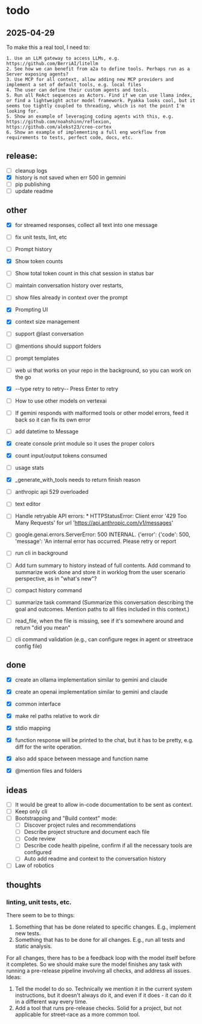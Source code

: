 # todo

## 2025-04-29

To make this a real tool, I need to:

    1. Use an LLM gateway to access LLMs, e.g. https://github.com/BerriAI/litellm
    2. See how we can benefit from a2a to define tools. Perhaps run as a Server exposing agents?
    3. Use MCP for all context, allow adding new MCP providers and implement a set of default tools, e.g. local files
    4. The user can define their custom agents and tools.
    5. Run all ReAct sequences as Actors. Find if we can use llama index, or find a lightweight actor model framework. Pyakka looks cool, but it seems too tightly coupled to threading, which is not the point I'm looking for.
    5. Show an example of leveraging coding agents with this, e.g. https://github.com/noahshinn/reflexion, https://github.com/alekst23/creo-cortex
    6. Show an example of implementing a full eng workflow from requirements to tests, perfect code, docs, etc.

## release:

- [ ] cleanup logs
- [x] history is not saved when err 500 in gemnini
- [ ] pip publishing
- [ ] update readme

## other

- [x] for streamed responses, collect all text into one message
- [ ] fix unit tests, lint, etc
- [ ] Prompt history
- [x] Show token counts
- [ ] Show total token count in this chat session in status bar
- [ ] maintain conversation history over restarts,
- [ ] show files already in context over the prompt
- [x] Prompting UI
- [x] context size management
- [ ] support @last conversation
- [ ] @mentions should support folders
- [ ] prompt templates
- [ ] web ui that works on your repo in the background, so you can work on the go
- [x] --type retry to retry-- Press Enter to retry
- [ ] How to use other models on vertexai
- [ ] If gemini responds with malformed tools or other model errors, feed it back so it can fix its own error
- [ ] add datetime to Message
- [x] create console print module so it uses the proper colors
- [x] count input/output tokens consumed
- [ ] usage stats
- [x] _generate_with_tools needs to return finish reason
- [ ] anthropic api 529 overloaded
- [ ] text editor
- [ ] Handle retryable API errors:
        * HTTPStatusError: Client error '429 Too Many Requests' for url 'https://api.anthropic.com/v1/messages'
- [ ] google.genai.errors.ServerError: 500 INTERNAL. {'error': {'code': 500, 'message': 'An internal error has occurred. Please retry or report
- [ ] run cli in background
- [ ] Add turn summary to history instead of full contents. Add command to summarize work done and store it in worklog from the user scenario perspective, as in "what's new"?
- [ ] compact history command
- [ ] summarize task command (Summarize this conversation describing the goal and outcomes. Mention paths to all files included in this context.)
- [ ] read_file, when the file is missing, see if it's somewhere around and return "did you mean"
- [ ] cli command validation (e.g., can configure regex in agent or streetrace config file)


## done

- [x] create an ollama implementation similar to gemini and claude
- [x] create an openai implementation similar to gemini and claude
- [x] common interface
- [x] make rel paths relative to work dir
- [x] stdio mapping
- [x] function response will be printed to the chat, but it has to be pretty, e.g. diff for the write operation.
- [x] also add space between message and function name
- [x] @mention files and folders


## ideas

- [ ] It would be great to allow in-code documentation to be sent as context.
- [ ] Keep only cli
- [ ] Bootstrapping and "Build context" mode:
    - [ ] Discover project rules and recommendations
    - [ ] Describe project structure and document each file
    - [ ] Code review
    - [ ] Describe code health pipeline, confirm if all the necessary tools are configured
    - [ ] Auto add readme and context to the conversation history
- [ ] Law of robotics

## thoughts

### linting, unit tests, etc.

There seem to be to things:

1. Something that has be done related to specific changes.
    E.g., implement new tests.
2. Something that has to be done for all changes.
    E.g., run all tests and static analysis.

For all changes, there has to be a feedback loop with the model itself before it completes. So we should make
sure the model finishes any task with running a pre-release pipeline involving all checks, and address all issues.
Ideas:

1. Tell the model to do so.
   Technically we mention it in the current system instructions, but it doesn't always do it, and even if it
   does - it can do it in a different way every time.
2. Add a tool that runs pre-release checks.
   Solid for a project, but not applicable for street-race as a more common tool.
